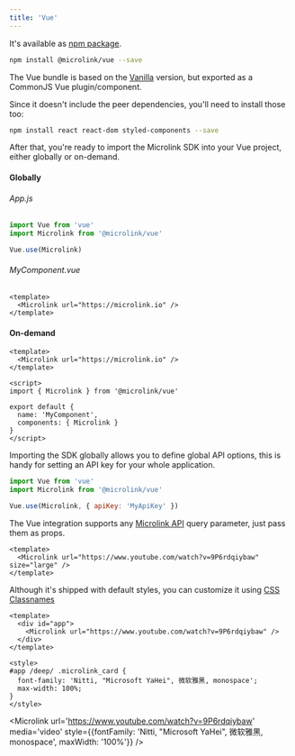 ```yaml
---
title: 'Vue'
---
```


It's available as [npm package](https://www.npmjs.com/package/@microlink/vue).

```bash
npm install @microlink/vue --save
```

The Vue bundle is based on the [Vanilla](/docs/sdk/integrations/vanilla) version, but exported as a CommonJS Vue plugin/component.

Since it doesn't include the peer dependencies, you'll need to install those too:

```bash
npm install react react-dom styled-components --save
```

After that, you're ready to import the Microlink SDK into your Vue project, either globally or on-demand.

#### Globally

###### App.js

```js
import Vue from 'vue'
import Microlink from '@microlink/vue'

Vue.use(Microlink)
```

###### MyComponent.vue

```vue
<template>
  <Microlink url="https://microlink.io" />
</template>
```

#### On-demand

```vue
<template>
  <Microlink url="https://microlink.io" />
</template>

<script>
import { Microlink } from '@microlink/vue'

export default {
  name: 'MyComponent',
  components: { Microlink }
}
</script>
```

Importing the SDK globally allows you to define global API options, this is handy for setting an API key for your whole application.

```js
import Vue from 'vue'
import Microlink from '@microlink/vue'

Vue.use(Microlink, { apiKey: 'MyApiKey' })
```

The Vue integration supports any [Microlink API](/docs/api/getting-started/overview) query parameter, just pass them as props.

```vue
<template>
  <Microlink url="https://www.youtube.com/watch?v=9P6rdqiybaw" size="large" />
</template>
```

<Microlink url='https://www.youtube.com/watch?v=9P6rdqiybaw' size="large" media='video' />

Although it's shipped with default styles, you can customize it using [CSS Classnames](docs/sdk/getting-started/considerations/#css-classnames)

```vue
<template>
  <div id="app">
    <Microlink url="https://www.youtube.com/watch?v=9P6rdqiybaw" />
  </div>
</template>

<style>
#app /deep/ .microlink_card {
  font-family: 'Nitti, "Microsoft YaHei", 微软雅黑, monospace';
  max-width: 100%;
}
</style>
```

<Microlink url='https://www.youtube.com/watch?v=9P6rdqiybaw' media='video' style={{fontFamily: 'Nitti, "Microsoft YaHei", 微软雅黑, monospace', maxWidth: '100%'}} />
